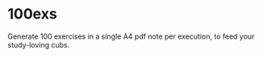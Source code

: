# 100exs
Generate 100 exercises in a single A4 pdf note per execution, to feed your study-loving cubs.

